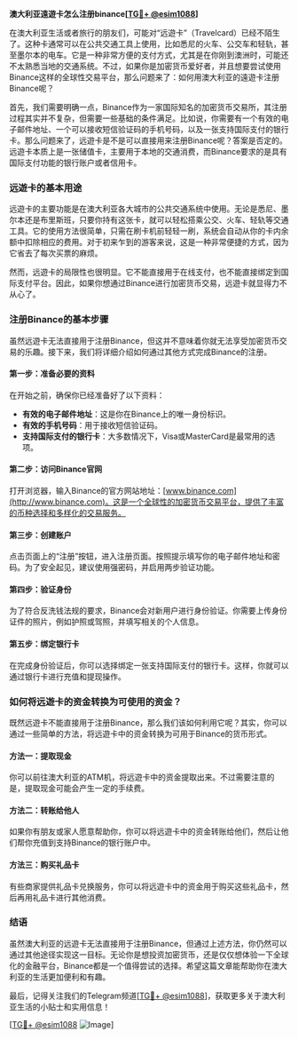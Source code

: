 **澳大利亚遠遊卡怎么注册binance[[TG💪+ @esim1088](https://t.me/s/esim1088)]**

在澳大利亚生活或者旅行的朋友们，可能对“远遊卡”（Travelcard）已经不陌生了。这种卡通常可以在公共交通工具上使用，比如悉尼的火车、公交车和轻轨，甚至墨尔本的电车。它是一种非常方便的支付方式，尤其是在你刚到澳洲时，可能还不太熟悉当地的交通系统。不过，如果你是加密货币爱好者，并且想要尝试使用Binance这样的全球性交易平台，那么问题来了：如何用澳大利亚的遠遊卡注册Binance呢？

首先，我们需要明确一点，Binance作为一家国际知名的加密货币交易所，其注册过程其实并不复杂，但需要一些基础的条件满足。比如说，你需要有一个有效的电子邮件地址、一个可以接收短信验证码的手机号码，以及一张支持国际支付的银行卡。那么问题来了，远遊卡是不是可以直接用来注册Binance呢？答案是否定的。远遊卡本质上是一张储值卡，主要用于本地的交通消费，而Binance要求的是具有国际支付功能的银行账户或者信用卡。

### 远遊卡的基本用途

远遊卡的主要功能是在澳大利亚各大城市的公共交通系统中使用。无论是悉尼、墨尔本还是布里斯班，只要你持有这张卡，就可以轻松搭乘公交、火车、轻轨等交通工具。它的使用方法很简单，只需在刷卡机前轻轻一刷，系统会自动从你的卡内余额中扣除相应的费用。对于初来乍到的游客来说，这是一种非常便捷的方式，因为它省去了每次买票的麻烦。

然而，远遊卡的局限性也很明显。它不能直接用于在线支付，也不能直接绑定到国际支付平台。因此，如果你想通过Binance进行加密货币交易，远遊卡就显得力不从心了。

### 注册Binance的基本步骤

虽然远遊卡无法直接用于注册Binance，但这并不意味着你就无法享受加密货币交易的乐趣。接下来，我们将详细介绍如何通过其他方式完成Binance的注册。

#### 第一步：准备必要的资料

在开始之前，确保你已经准备好了以下资料：

- **有效的电子邮件地址**：这是你在Binance上的唯一身份标识。
- **有效的手机号码**：用于接收短信验证码。
- **支持国际支付的银行卡**：大多数情况下，Visa或MasterCard是最常用的选项。

#### 第二步：访问Binance官网

打开浏览器，输入Binance的官方网站地址：[www.binance.com](http://www.binance.com)。这是一个全球性的加密货币交易平台，提供了丰富的币种选择和多样化的交易服务。

#### 第三步：创建账户

点击页面上的“注册”按钮，进入注册页面。按照提示填写你的电子邮件地址和密码。为了安全起见，建议使用强密码，并启用两步验证功能。

#### 第四步：验证身份

为了符合反洗钱法规的要求，Binance会对新用户进行身份验证。你需要上传身份证件的照片，例如护照或驾照，并填写相关的个人信息。

#### 第五步：绑定银行卡

在完成身份验证后，你可以选择绑定一张支持国际支付的银行卡。这样，你就可以通过银行卡进行充值和提现操作。

### 如何将远遊卡的资金转换为可使用的资金？

既然远遊卡不能直接用于注册Binance，那么我们该如何利用它呢？其实，你可以通过一些简单的方法，将远遊卡中的资金转换为可用于Binance的货币形式。

#### 方法一：提取现金

你可以前往澳大利亚的ATM机，将远遊卡中的资金提取出来。不过需要注意的是，提取现金可能会产生一定的手续费。

#### 方法二：转账给他人

如果你有朋友或家人愿意帮助你，你可以将远遊卡中的资金转账给他们，然后让他们帮你充值到支持Binance的银行账户中。

#### 方法三：购买礼品卡

有些商家提供礼品卡兑换服务，你可以将远遊卡中的资金用于购买这些礼品卡，然后再用礼品卡进行其他消费。

### 结语

虽然澳大利亚的远遊卡无法直接用于注册Binance，但通过上述方法，你仍然可以通过其他途径实现这一目标。无论你是想投资加密货币，还是仅仅想体验一下全球化的金融平台，Binance都是一个值得尝试的选择。希望这篇文章能帮助你在澳大利亚的生活更加便利和有趣。

最后，记得关注我们的Telegram频道[[TG💪+ @esim1088](https://t.me/s/esim1088)]，获取更多关于澳大利亚生活的小贴士和实用信息！

[[TG💪+ @esim1088](https://t.me/s/esim1088) ![Image](https://i.postimg.cc/4NQfJmqS/Snipaste-2025-05-13-00-14-12.png)]